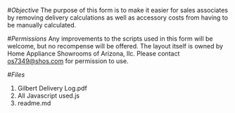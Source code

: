 #_Objective_
The purpose of this form is to make it easier for sales associates by removing delivery calculations as well as accessory costs from having to be manually calculated.  

#_Permissions_
Any improvements to the scripts used in this form will be welcome, but no recompense will be offered.  The layout itself is owned by Home Appliance Showrooms of Arizona, llc.  Please contact os7349@shos.com for permission to use.

#_Files_
1. Gilbert Delivery Log.pdf
2. All Javascript used.js
3. readme.md